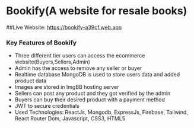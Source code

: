 # Bookify(A website for resale books)

##Live Website: https://bookify-a39cf.web.app


### Key Features of Bookify

* Three different tier users can access the ecommerce website(Buyers,Sellers,Admin)
* Admin has the access to remove any seller or buyer
* Realtime database MongoDB is used to store users data and added product data
* Images are stored in ImgBB hosting server
* Sellers can post any product and they got verified by the admin
* Buyers can buy their desired product with a payment method
* JWT to secure credentials
* Used Technologies: ReactJs, Mongodb, ExpressJs, Firebase, Tailwind, React Router Dom, Javascript, CSS3, HTML5



